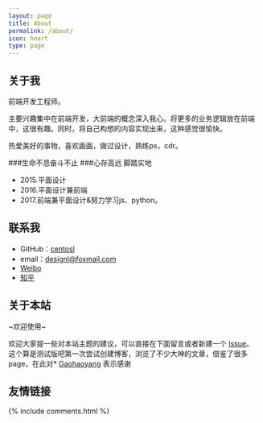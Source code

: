 ```yaml
---
layout: page
title: About
permalink: /about/
icon: heart
type: page
---
```


<!-- * content
{:toc}
 -->
## 关于我

<!-- <iframe src="https://githubbadge.appspot.com/gaohaoyang?s=1" style="border: 0;height: 142px;width: 200px;overflow: hidden;" frameBorder="0"></iframe> -->

前端开发工程师。

主要兴趣集中在前端开发，大前端的概念深入我心。将更多的业务逻辑放在前端中，这很有趣。同时，将自己构想的内容实现出来，这种感觉很愉快。

热爱美好的事物，喜欢画画，做过设计，熟练ps，cdr。

###生命不息奋斗不止
###心存高远  脚踏实地
* 2015.平面设计
* 2016.平面设计兼前端
* 2017.前端兼平面设计&努力学习js、python。

## 联系我

* GitHub：[centosl](https://github.com/centosl)
* email：designl@foxmail.com
* [Weibo](https://weibo.com/5824704588/)
* [知乎](https://www.zhihu.com/people/centosl)

## 关于本站

~欢迎使用~

欢迎大家提一些对本站主题的建议，可以直接在下面留言或者新建一个 [Issue](https://github.com/centosl/centosl.github.io/issues)。
这个算是测试版吧第一次尝试创建博客，浏览了不少大神的文章，借鉴了很多page，在此对* [Gaohaoyang](https://github.com/Gaohaoyang)
表示感谢


## 友情链接
<!-- 
[羡辙杂俎](http://zhangwenli.com/blog) \| [Anotherhome](https://www.anotherhome.net) \| [Reverland](http://reverland.org/) \| [ZhiLi](http://lizhipower.github.io/) \| [Simmer](http://simmer-jun.github.io/) \| [awthink](http://awthink.net/) \| [Aralic](http://aralic.github.io/) \| [zchen9](http://www.chen9.info/) \| [wuhuaji](http://wuhuaji.me/) \| [lisheng](http://www.lishengcn.cn/) \| [薛彬XueBin](http://axuebin.com/blog/) \| [TBOOX](http://www.tboox.org/cn/) \|  [Ling](http://linglinyp.com/)
 -->
<!-- ## Comments -->

{% include comments.html %}

